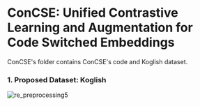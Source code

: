 # ConCSE: Unified Contrastive Learning and Augmentation for Code Switched Embeddings

ConCSE's folder contains ConCSE's code and Koglish dataset.

### 1. Proposed Dataset: Koglish
![re_preprocessing5](https://github.com/jjy961228/ConCSE/assets/93771104/1879744c-1d2c-4f60-81dd-8deb2894e91a)
